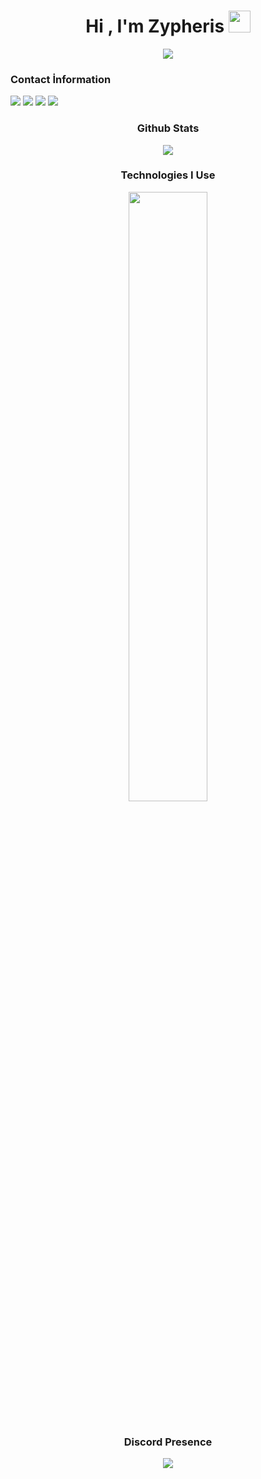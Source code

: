 <h1 align="center">Hi , I'm Zypheris <img src="https://media0.giphy.com/media/v1.Y2lkPTc5MGI3NjExN2d3bHN2czY4aXozOWw2dHZhOTZvNWJ6OHp6Z2FmZXVxZWFmc3QwbyZlcD12MV9pbnRlcm5hbF9naWZfYnlfaWQmY3Q9cw/GCykZsS55J7qPN6iCw/giphy.gif" width="35"></h1>
<p align="center">
  <a href="https://github.com/DenverCoder1/readme-typing-svg"><img src="https://readme-typing-svg.herokuapp.com?font=Time+New+Roman&size=25&center=true&vCenter=true&width=600&height=100&color=%2300AF17&background=%23ffffff&lines=Full-stack+Developer;@zypheris&gradient=to+right%2C%20%235500AA%2C%2300AF17"></a>
</p>

<h3>Contact İnformation</h3>
<a href="https://discord.com/users/773582512647569409" target"_blank"><img src="https://img.shields.io/badge/Thendra%20-111111.svg?&style=for-the-badge&logo=discord&logoColor=purple"></a>
<a href="https://instagram.com/ilwixi7" target"_blank"><img src="https://img.shields.io/badge/Instagram%20-111111.svg?&style=for-the-badge&logo=instagram&logoColor=purple"></a>
<a href="https://open.spotify.com/user/314c4qgsafgrqtpd6tnfandxnkzq" target"_blank"><img src="https://img.shields.io/badge/Spotify%20-111111.svg?&style=for-the-badge&logo=spotify&logoColor=purple"></a>
<a href="https://www.youtube.com/channel/zypherisdev" target"_blank"><img src="https://img.shields.io/badge/youtube%20-111111.svg?&style=for-the-badge&logo=youtube&logoColor=purple"></a>
</div>

<div align="center">
<h3>Github Stats</h3>
<div>
<img align="center" src="https://github-readme-stats.vercel.app/api?username=zypheriss&theme=github_dark&show_icons=true"/>
</div>
  
<h3> Technologies I Use</h3>
<img width="50%" align="center" src="https://skillicons.dev/icons?i=js,ts,html,css,discord,dotnet,kotlin,lua,ps,perl,tailwind,bootstrap,react,nextjs,cpp,cs,nodejs,express,python,mysql,mongodb&perline=7"><br>
<br>
<div>
<h3>Discord Presence</h3>
<a align="center" href="https://discord.com/users/773582512647569409"><img src="https://lanyard-profile-readme.vercel.app/api/773582512647569409?borderRadius=25px&bg=#282a36"></a>
</div>
